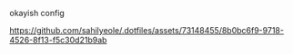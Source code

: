 okayish config

https://github.com/sahilyeole/.dotfiles/assets/73148455/8b0bc6f9-9718-4526-8f13-f5c30d21b9ab
